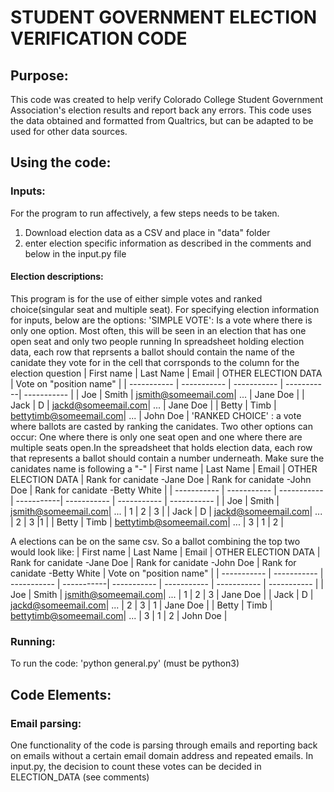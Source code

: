 # STUDENT GOVERNMENT ELECTION VERIFICATION CODE

## Purpose: 
This code was created to help verify Colorado College Student Government Association's election results and report back any errors. This code uses the data obtained and formatted from Qualtrics, but can be adapted to be used for other data sources.

## Using the code: 
### Inputs: 
 For the program to run affectively, a few steps needs to be taken. 
 1. Download election data as a CSV and place in "data" folder 
 2. enter election specific information as described in the comments and below in the input.py file 
#### Election descriptions: 
This program is for the use of either simple votes and ranked choice(singular seat and multiple seat).
For specifying election information for inputs, below are the options: 
'SIMPLE VOTE': Is a vote where there is only one option. Most often, this will be seen in an election that has one open seat and only two people running In spreadsheet holding election data, each row that reprsents a ballot should contain the name of the canidate they vote for in the cell that corrsponds to the column for the election question
| First name | Last Name  | Email  | OTHER ELECTION DATA | Vote on "position name" |
| ----------- | ----------- | ----------- | -----------| ----------- |
| Joe | Smith | jsmith@someemail.com| ... | Jane Doe |
| Jack | D | jackd@someemail.com| ... | Jane Doe |
| Betty | Timb | bettytimb@someemail.com| ... | John Doe |
'RANKED CHOICE' : a vote where ballots are casted by ranking the canidates. Two other options can occur: One where there is only one seat open and one where there are multiple seats open.In the spreadsheet that holds election data, each row that represents a ballot should contain a number underneath. Make sure the canidates name is following a "-"
| First name | Last Name  | Email  | OTHER ELECTION DATA | Rank for canidate -Jane Doe | Rank for canidate -John Doe |  Rank for canidate -Betty White | 
| ----------- | ----------- | ----------- | -----------| ----------- |  ----------- | ----------- |
| Joe | Smith | jsmith@someemail.com| ... | 1 | 2 | 3 |
| Jack | D | jackd@someemail.com| ... | 2 | 3 |1 |
| Betty | Timb | bettytimb@someemail.com| ... | 3 | 1 | 2 |


A elections can be on the same csv. So a ballot combining the top two would look like: 
| First name | Last Name  | Email  | OTHER ELECTION DATA | Rank for canidate -Jane Doe | Rank for canidate -John Doe |  Rank for canidate -Betty White |  Vote on "position name" |
| ----------- | ----------- | ----------- | -----------| ----------- |  ----------- | ----------- | ----------- |
| Joe | Smith | jsmith@someemail.com| ... | 1 | 2 | 3 |  Jane Doe |
| Jack | D | jackd@someemail.com| ... | 2 | 3 | 1 | Jane Doe |
| Betty | Timb | bettytimb@someemail.com| ... | 3 | 1 | 2 |  John Doe |

### Running: 
To run the code: 
'python general.py'
(must be python3)


## Code Elements: 
### Email parsing: 
One functionality of the code is parsing through emails and reporting back on emails without a certain email domain address and repeated emails. In input.py, the decision to count these votes can be decided in ELECTION_DATA (see comments)

